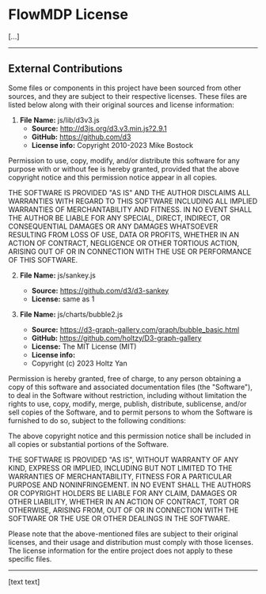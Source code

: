 # FlowMDP License

[...]

---

## External Contributions

Some files or components in this project have been sourced from other sources, and they are subject to their respective licenses. These files are listed below along with their original sources and license information:

1. **File Name:** js/lib/d3v3.js
   - **Source:** http://d3js.org/d3.v3.min.js?2.9.1
   - **GitHub:** https://github.com/d3 
   - **License info:** 
   Copyright 2010-2023 Mike Bostock

Permission to use, copy, modify, and/or distribute this software for any purpose
with or without fee is hereby granted, provided that the above copyright notice
and this permission notice appear in all copies.

THE SOFTWARE IS PROVIDED "AS IS" AND THE AUTHOR DISCLAIMS ALL WARRANTIES WITH
REGARD TO THIS SOFTWARE INCLUDING ALL IMPLIED WARRANTIES OF MERCHANTABILITY AND
FITNESS. IN NO EVENT SHALL THE AUTHOR BE LIABLE FOR ANY SPECIAL, DIRECT,
INDIRECT, OR CONSEQUENTIAL DAMAGES OR ANY DAMAGES WHATSOEVER RESULTING FROM LOSS
OF USE, DATA OR PROFITS, WHETHER IN AN ACTION OF CONTRACT, NEGLIGENCE OR OTHER
TORTIOUS ACTION, ARISING OUT OF OR IN CONNECTION WITH THE USE OR PERFORMANCE OF
THIS SOFTWARE.

2. **File Name:** js/sankey.js
   - **Source:** https://github.com/d3/d3-sankey
   - **License:** same as 1


3. **File Name:** js/charts/bubble2.js
   - **Source:** https://d3-graph-gallery.com/graph/bubble_basic.html
   - **GitHub:** https://github.com/holtzy/D3-graph-gallery
   - **License:** The MIT License (MIT)
   - **License info:**
   - Copyright (c) 2023 Holtz Yan

Permission is hereby granted, free of charge, to any person obtaining a copy of this software and associated documentation files (the "Software"), to deal in the Software without restriction, including without limitation the rights to use, copy, modify, merge, publish, distribute, sublicense, and/or sell copies of the Software, and to permit persons to whom the Software is furnished to do so, subject to the following conditions:

The above copyright notice and this permission notice shall be included in all copies or substantial portions of the Software.

THE SOFTWARE IS PROVIDED "AS IS", WITHOUT WARRANTY OF ANY KIND, EXPRESS OR IMPLIED, INCLUDING BUT NOT LIMITED TO THE WARRANTIES OF MERCHANTABILITY, FITNESS FOR A PARTICULAR PURPOSE AND NONINFRINGEMENT. IN NO EVENT SHALL THE AUTHORS OR COPYRIGHT HOLDERS BE LIABLE FOR ANY CLAIM, DAMAGES OR OTHER LIABILITY, WHETHER IN AN ACTION OF CONTRACT, TORT OR OTHERWISE, ARISING FROM, OUT OF OR IN CONNECTION WITH THE SOFTWARE OR THE USE OR OTHER DEALINGS IN THE SOFTWARE.


Please note that the above-mentioned files are subject to their original licenses, and their usage and distribution must comply with those licenses. The license information for the entire project does not apply to these specific files.

---

[text text]
